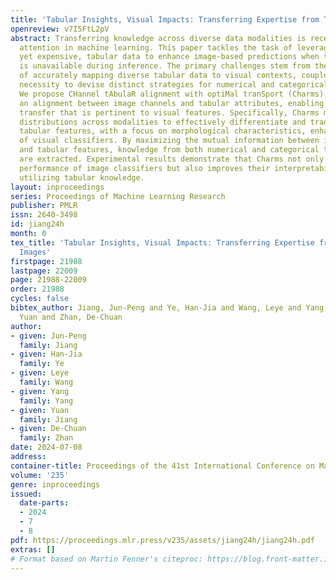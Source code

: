 ```yaml
---
title: 'Tabular Insights, Visual Impacts: Transferring Expertise from Tables to Images'
openreview: v7I5FtL2pV
abstract: Transferring knowledge across diverse data modalities is receiving increasing
  attention in machine learning. This paper tackles the task of leveraging expert-derived,
  yet expensive, tabular data to enhance image-based predictions when tabular data
  is unavailable during inference. The primary challenges stem from the inherent complexity
  of accurately mapping diverse tabular data to visual contexts, coupled with the
  necessity to devise distinct strategies for numerical and categorical tabular attributes.
  We propose CHannel tAbulaR alignment with optiMal tranSport (Charms), which establishes
  an alignment between image channels and tabular attributes, enabling selective knowledge
  transfer that is pertinent to visual features. Specifically, Charms measures similarity
  distributions across modalities to effectively differentiate and transfer relevant
  tabular features, with a focus on morphological characteristics, enhancing the capabilities
  of visual classifiers. By maximizing the mutual information between image channels
  and tabular features, knowledge from both numerical and categorical tabular attributes
  are extracted. Experimental results demonstrate that Charms not only enhances the
  performance of image classifiers but also improves their interpretability by effectively
  utilizing tabular knowledge.
layout: inproceedings
series: Proceedings of Machine Learning Research
publisher: PMLR
issn: 2640-3498
id: jiang24h
month: 0
tex_title: 'Tabular Insights, Visual Impacts: Transferring Expertise from Tables to
  Images'
firstpage: 21988
lastpage: 22009
page: 21988-22009
order: 21988
cycles: false
bibtex_author: Jiang, Jun-Peng and Ye, Han-Jia and Wang, Leye and Yang, Yang and Jiang,
  Yuan and Zhan, De-Chuan
author:
- given: Jun-Peng
  family: Jiang
- given: Han-Jia
  family: Ye
- given: Leye
  family: Wang
- given: Yang
  family: Yang
- given: Yuan
  family: Jiang
- given: De-Chuan
  family: Zhan
date: 2024-07-08
address:
container-title: Proceedings of the 41st International Conference on Machine Learning
volume: '235'
genre: inproceedings
issued:
  date-parts:
  - 2024
  - 7
  - 8
pdf: https://proceedings.mlr.press/v235/assets/jiang24h/jiang24h.pdf
extras: []
# Format based on Martin Fenner's citeproc: https://blog.front-matter.io/posts/citeproc-yaml-for-bibliographies/
---
```


